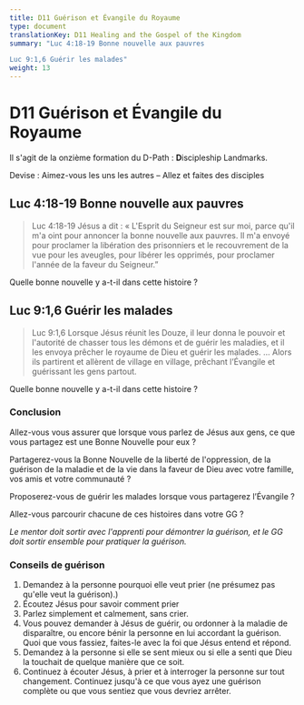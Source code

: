 ```yaml
---
title: D11 Guérison et Évangile du Royaume
type: document
translationKey: D11 Healing and the Gospel of the Kingdom
summary: "Luc 4:18-19 Bonne nouvelle aux pauvres	

Luc 9:1,6 Guérir les malades"
weight: 13
---
```

# D11 Guérison et Évangile du Royaume

Il s'agit de la onzième formation du D-Path : **D**iscipleship Landmarks.

Devise : Aimez-vous les uns les autres – Allez et faites des disciples

## Luc 4:18-19 Bonne nouvelle aux pauvres

>   Luc 4:18-19 Jésus a dit : « L'Esprit du Seigneur est sur moi, parce qu'il m'a oint pour annoncer la bonne nouvelle aux pauvres. Il m'a envoyé pour proclamer la libération des prisonniers et le recouvrement de la vue pour les aveugles, pour libérer les opprimés, pour proclamer l'année de la faveur du Seigneur.”

Quelle bonne nouvelle y a-t-il dans cette histoire ?

## Luc 9:1,6 Guérir les malades

>   Luc 9:1,6 Lorsque Jésus réunit les Douze, il leur donna le pouvoir et l'autorité de chasser tous les démons et de guérir les maladies, et il les envoya prêcher le royaume de Dieu et guérir les malades. … Alors ils partirent et allèrent de village en village, prêchant l’Évangile et guérissant les gens partout.

Quelle bonne nouvelle y a-t-il dans cette histoire ?

### Conclusion

Allez-vous vous assurer que lorsque vous parlez de Jésus aux gens, ce que vous partagez est une Bonne Nouvelle pour eux ?

Partagerez-vous la Bonne Nouvelle de la liberté de l'oppression, de la guérison de la maladie et de la vie dans la faveur de Dieu avec votre famille, vos amis et votre communauté ?

Proposerez-vous de guérir les malades lorsque vous partagerez l’Évangile ?

Allez-vous parcourir chacune de ces histoires dans votre GG ?

*Le mentor doit sortir avec l'apprenti pour démontrer la guérison, et le GG doit sortir ensemble pour pratiquer la guérison.*

### Conseils de guérison

1.  Demandez à la personne pourquoi elle veut prier (ne présumez pas qu'elle veut la guérison).)
2.  Écoutez Jésus pour savoir comment prier
3.  Parlez simplement et calmement, sans crier.
4.  Vous pouvez demander à Jésus de guérir, ou ordonner à la maladie de disparaître, ou encore bénir la personne en lui accordant la guérison. Quoi que vous fassiez, faites-le avec la foi que Jésus entend et répond.
5.  Demandez à la personne si elle se sent mieux ou si elle a senti que Dieu la touchait de quelque manière que ce soit.
6.  Continuez à écouter Jésus, à prier et à interroger la personne sur tout changement. Continuez jusqu'à ce que vous ayez une guérison complète ou que vous sentiez que vous devriez arrêter.

